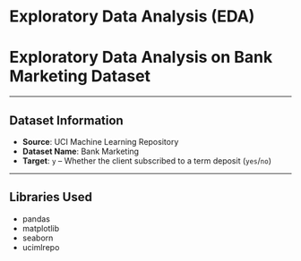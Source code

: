 # Exploratory Data Analysis (EDA)
# Exploratory Data Analysis on Bank Marketing Dataset

---

## Dataset Information

- **Source**: UCI Machine Learning Repository
- **Dataset Name**: Bank Marketing
- **Target**: `y` – Whether the client subscribed to a term deposit (`yes`/`no`)

---

## Libraries Used
- pandas
- matplotlib
- seaborn
- ucimlrepo
